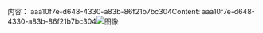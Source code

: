 <span data-ttu-id="4d09d-101">内容： aaa10f7e-d648-4330-a83b-86f21b7bc304</span><span class="sxs-lookup"><span data-stu-id="4d09d-101">Content: aaa10f7e-d648-4330-a83b-86f21b7bc304</span></span>![图像](866acbf8-c4ef-4fbb-985f-bdb2138adb94.png)
